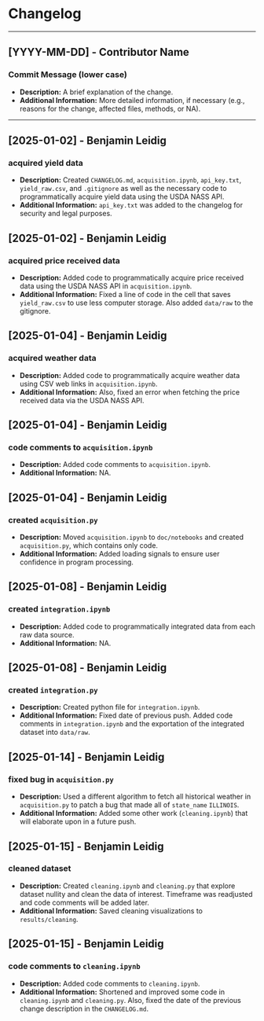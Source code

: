 # Changelog

----------------------------------------------------------------------------------------------------------------------

## [YYYY-MM-DD] - Contributor Name
### Commit Message (lower case)
- **Description:** A brief explanation of the change.
- **Additional Information:** More detailed information, if necessary (e.g., reasons for the change, affected files, methods, or NA).

----------------------------------------------------------------------------------------------------------------------

## [2025-01-02] - Benjamin Leidig
### acquired yield data
- **Description:** Created `CHANGELOG.md`, `acquisition.ipynb`, `api_key.txt`, `yield_raw.csv`, and `.gitignore` as well as the necessary code to programmatically acquire yield data using the USDA NASS API.
- **Additional Information:** `api_key.txt` was added to the changelog for security and legal purposes.

## [2025-01-02] - Benjamin Leidig
### acquired price received data
- **Description:** Added code to programmatically acquire price received data using the USDA NASS API in `acquisition.ipynb`.
- **Additional Information:** Fixed a line of code in the cell that saves `yield_raw.csv` to use less computer storage. Also added `data/raw` to the gitignore.

## [2025-01-04] - Benjamin Leidig
### acquired weather data
- **Description:** Added code to programmatically acquire weather data using CSV web links in `acquisition.ipynb`.
- **Additional Information:** Also, fixed an error when fetching the price received data via the USDA NASS API.

## [2025-01-04] - Benjamin Leidig
### code comments to `acquisition.ipynb`
- **Description:** Added code comments to `acquisition.ipynb`.
- **Additional Information:** NA.

## [2025-01-04] - Benjamin Leidig
### created `acquisition.py`
- **Description:** Moved `acquisition.ipynb` to `doc/notebooks` and created `acquisition.py`, which contains only code.
- **Additional Information:** Added loading signals to ensure user confidence in program processing.

## [2025-01-08] - Benjamin Leidig
### created `integration.ipynb`
- **Description:** Added code to programmatically integrated data from each raw data source.
- **Additional Information:** NA.

## [2025-01-08] - Benjamin Leidig
### created `integration.py`
- **Description:** Created python file for `integration.ipynb`.
- **Additional Information:** Fixed date of previous push. Added code comments in `integration.ipynb` and the exportation of the integrated dataset into `data/raw`.

## [2025-01-14] - Benjamin Leidig
### fixed bug in `acquisition.py`
- **Description:** Used a different algorithm to fetch all historical weather in `acquisition.py` to patch a bug that made all of `state_name` `ILLINOIS`.
- **Additional Information:** Added some other work (`cleaning.ipynb`) that will elaborate upon in a future push.

## [2025-01-15] - Benjamin Leidig
### cleaned dataset
- **Description:** Created `cleaning.ipynb` and `cleaning.py` that explore dataset nullity and clean the data of interest. Timeframe was readjusted and code comments will be added later.
- **Additional Information:** Saved cleaning visualizations to `results/cleaning`.

## [2025-01-15] - Benjamin Leidig
### code comments to `cleaning.ipynb`
- **Description:** Added code comments to `cleaning.ipynb`.
- **Additional Information:** Shortened and improved some code in `cleaning.ipynb` and `cleaning.py`. Also, fixed the date of the previous change description in the `CHANGELOG.md`.